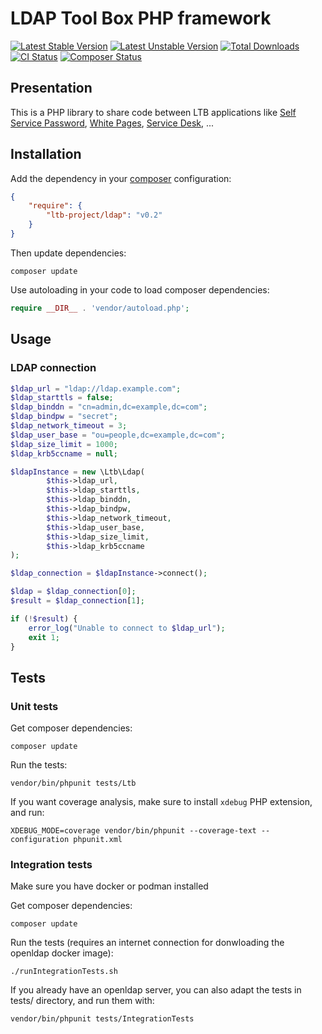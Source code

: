 # LDAP Tool Box PHP framework

[![Latest Stable Version](http://poser.pugx.org/ltb-project/ldap/v)](https://packagist.org/packages/ltb-project/ldap)
[![Latest Unstable Version](http://poser.pugx.org/ltb-project/ldap/v/unstable)](https://packagist.org/packages/ltb-project/ldap)
[![Total Downloads](http://poser.pugx.org/ltb-project/ldap/downloads)](https://packagist.org/packages/ltb-project/ldap)
[![CI Status](https://github.com/ltb-project/ltb-ldap/actions/workflows/unittests.yml/badge.svg)](https://github.com/ltb-project/ltb-ldap/actions/workflows/unittests.yml)
[![Composer Status](https://github.com/ltb-project/ltb-ldap/actions/workflows/php.yml/badge.svg)](https://github.com/ltb-project/ltb-ldap/actions/workflows/php.yml)

## Presentation

This is a PHP library to share code between LTB applications like [Self Service Password](https://github.com/ltb-project/self-service-password), [White Pages](https://github.com/ltb-project/white-pages), [Service Desk](https://github.com/ltb-project/service-desk), ...

## Installation

Add the dependency in your [composer](https://getcomposer.org/) configuration:

```json
{
    "require": {
        "ltb-project/ldap": "v0.2"
    }
}
```

Then update dependencies:
```
composer update
```

Use autoloading in your code to load composer dependencies:
```php
require __DIR__ . 'vendor/autoload.php';
```

## Usage

### LDAP connection

```php
$ldap_url = "ldap://ldap.example.com";
$ldap_starttls = false;
$ldap_binddn = "cn=admin,dc=example,dc=com";
$ldap_bindpw = "secret";
$ldap_network_timeout = 3;
$ldap_user_base = "ou=people,dc=example,dc=com";
$ldap_size_limit = 1000;                         
$ldap_krb5ccname = null;

$ldapInstance = new \Ltb\Ldap(                       
        $this->ldap_url,        
        $this->ldap_starttls,   
        $this->ldap_binddn, 
        $this->ldap_bindpw,
        $this->ldap_network_timeout,
        $this->ldap_user_base,
        $this->ldap_size_limit,
        $this->ldap_krb5ccname
);

$ldap_connection = $ldapInstance->connect();

$ldap = $ldap_connection[0];
$result = $ldap_connection[1];

if (!$result) {
    error_log("Unable to connect to $ldap_url");
    exit 1;
}
```

## Tests


### Unit tests

Get composer dependencies:

```
composer update
```

Run the tests:

```
vendor/bin/phpunit tests/Ltb
```

If you want coverage analysis, make sure to install `xdebug` PHP extension, and run:

```
XDEBUG_MODE=coverage vendor/bin/phpunit --coverage-text --configuration phpunit.xml
```


### Integration tests

Make sure you have docker or podman installed

Get composer dependencies:

```
composer update
```

Run the tests (requires an internet connection for donwloading the openldap docker image):

```
./runIntegrationTests.sh
```

If you already have an openldap server, you can also adapt the tests in tests/ directory, and run them with:

```
vendor/bin/phpunit tests/IntegrationTests
```


